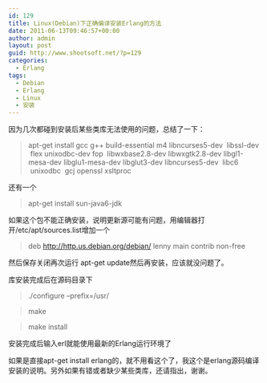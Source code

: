 ```yaml
---
id: 129
title: Linux(Debian)下正确编译安装Erlang的方法
date: 2011-06-13T09:46:57+00:00
author: admin
layout: post
guid: http://www.shootsoft.net/?p=129
categories:
  - Erlang
tags:
  - Debian
  - Erlang
  - Linux
  - 安装
---
```

因为几次都碰到安装后某些类库无法使用的问题，总结了一下：

> apt-get install gcc g++ build-essential m4 libncurses5-dev  libssl-dev  flex unixodbc-dev fop  libwxbase2.8-dev libwxgtk2.8-dev libgl1-mesa-dev libglu1-mesa-dev libglut3-dev libncurses5-dev  libc6  unixodbc  gcj openssl xsltproc

还有一个

> <p lang="en-US">
>   apt-get install sun-java6-jdk
> </p>

如果这个包不能正确安装，说明更新源可能有问题，用编辑器打开/etc/apt/sources.list增加一个

> deb http://http.us.debian.org/debian/ lenny main contrib non-free

然后保存关闭再次运行 apt-get update然后再安装，应该就没问题了。

库安装完成后在源码目录下

> ./configure &#8211;prefix=/usr/
  
> make
  
> make install

安装完成后输入erl就能使用最新的Erlang运行环境了

如果是直接apt-get install erlang的，就不用看这个了，我这个是erlang源码编译安装的说明。另外如果有错或者缺少某些类库，还请指出，谢谢。